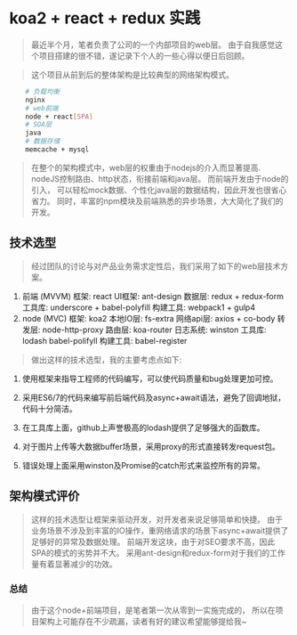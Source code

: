 # koa2 + react + redux 实践

> 最近半个月，笔者负责了公司的一个内部项目的web层。
> 由于自我感觉这个项目搭建的很不错，遂记录下个人的一些心得以便日后回顾。

> 这个项目从前到后的整体架构是比较典型的网络架构模式。
```bash
	# 负载均衡
	nginx 
	# web前端
	node + react[SPA]
	# SOA层
	java
	# 数据存储
	memcache + mysql
```
> 在整个的架构模式中，web层的权重由于nodejs的介入而显著提高.
> nodeJS控制路由、http状态，衔接前端和java层。
> 而前端开发由于node的引入，
> 可以轻松mock数据、个性化java层的数据结构，因此开发也很省心省力。
> 同时，丰富的npm模块及前端熟悉的异步场景，大大简化了我们的开发。

## 技术选型

> 经过团队的讨论与对产品业务需求定性后，我们采用了如下的web层技术方案。

1. 前端 (MVVM)
	框架: react
	UI框架: ant-design
	数据层: redux + redux-form
	工具库: underscore + babel-polyfill
	构建工具: webpack1 + gulp4
2. node (MVC)
	框架: koa2
	本地IO层: fs-extra
	网络api层: axios + co-body 
	转发层: node-http-proxy
	路由层: koa-router
	日志系统: winston
	工具库: lodash babel-polifyll
	构建工具: babel-register

> 做出这样的技术选型，我的主要考虑点如下:

1. 使用框架来指导工程师的代码编写，可以使代码质量和bug处理更加可控。

2. 采用ES6/7的代码来编写前后端代码及async+await语法，避免了回调地狱，代码十分简洁。

3. 在工具库上面，github上声誉极高的lodash提供了足够强大的函数库。

4. 对于图片上传等大数据buffer场景，采用proxy的形式直接转发request包。

5. 错误处理上面采用winston及Promise的catch形式来监控所有的异常。

## 架构模式评价

> 这样的技术选型让框架来驱动开发，对开发者来说足够简单和快捷。
> 由于业务场景不涉及到丰富的IO操作，重网络请求的场景下async+await提供了足够好的异常及数据处理。
> 前端开发这块，由于对SEO要求不高，因此SPA的模式的劣势并不大。
> 采用ant-design和redux-form对于我们的工作量有着显著减少的功效。

### 总结
> 由于这个node+前端项目，是笔者第一次从零到一实施完成的，
> 所以在项目架构上可能存在不少疏漏，读者有好的建议希望能够提给我~






